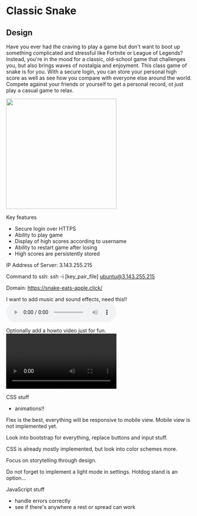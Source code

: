 # Classic Snake

## Design

Have you ever had the craving to play a game but don't want to boot up something complicated and stressful like Fortnite or League of Legends? Instead, you're in the mood for a classic, old-school game that challenges you, but also brings waves of nostalgia and enjoyment. This class game of snake is for you. With a secure login, you can store your personal high score as well as see how you compare with everyone else around the world. Compete against your friends or yourself to get a personal record, ot just play a casual game to relax.

<img width="300" height="300" alt="" src="https://user-images.githubusercontent.com/2433219/94984424-044e0a80-0509-11eb-903a-c114d5b6f061.png">

Key features

- Secure login over HTTPS
- Ability to play game
- Display of high scores according to username
- Ability to restart game after losing
- High scores are persistently stored

IP Address of Server: 3.143.255.215

Command to ssh: ssh -i [key_pair_file] ubuntu@3.143.255.215

Domain: https://snake-eats-apple.click/

I want to add music and sound effects, need this!!
<audio controls loop src="https://github.com/webprogramming260/.github/blob/main/profile/html/media/htmlAudio.mp3?raw=true"></audio>

Optionally add a howto video just for fun.
<video controls width="300"> <source src="https://commondatastorage.googleapis.com/gtv-videos-bucket/sample/BigBuckBunny.mp4" /></video>

CSS stuff

- animations!!

Flex is the best, everything will be responsive to mobile view. Mobile view is not implemented yet.

Look into bootstrap for everything, replace buttons and input stuff.

CSS is already mostly implemented, but look into color schemes more.

Focus on storytelling through design.

Do not forget to implement a light mode in settings. Hotdog stand is an option...

JavaScript stuff
- handle errors correctly
- see if there's anywhere a rest or spread can work
